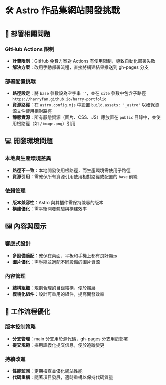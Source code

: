 # 🛠 Astro 作品集網站開發挑戰

## 🧪 部署相關問題

### GitHub Actions 限制
- **計費限制**：GitHub 免費方案對 Actions 有使用限制，導致自動化部署失敗
- **解決方案**：改用手動部署流程，直接將構建結果推送到 gh-pages 分支

### 部署配置挑戰
- **路徑設定**：將 `base` 參數設為空字串 `''`，並在 `site` 參數中包含子路徑 `https://harryfan.github.io/harry-portfolio`
- **資源路徑**：在 `astro.config.mjs` 中設置 `build.assets: '_astro'` 以確保資源文件使用相對路徑
- **靜態資源**：所有靜態資源（圖片、CSS、JS）應放置在 `public` 目錄中，並使用根路徑（如 `/image.png`）引用

## 💻 開發環境問題

### 本地與生產環境差異
- **路徑不一致**：本地開發使用根路徑，而生產環境需使用子路徑
- **資源引用**：需確保所有資源引用使用相對路徑或配置的 `base` 前綴

### 依賴管理
- **版本兼容性**：Astro 與其插件需保持兼容的版本
- **構建優化**：需平衡開發體驗與構建效率

## 🖼 內容與展示

### 響應式設計
- **多設備適配**：確保在桌面、平板和手機上都有良好顯示
- **圖片優化**：需壓縮並適配不同設備的圖片資源

### 內容管理
- **結構組織**：規劃合理的目錄結構，便於擴展
- **模塊化組件**：設計可重用的組件，提高開發效率

## 🔄 工作流程優化

### 版本控制策略
- **分支管理**：main 分支用於源代碼，gh-pages 分支用於部署
- **提交規範**：採用語義化提交信息，便於追蹤變更

### 持續改進
- **性能監測**：定期檢查並優化網站性能
- **代碼重構**：隨著項目發展，適時重構以保持代碼質量
